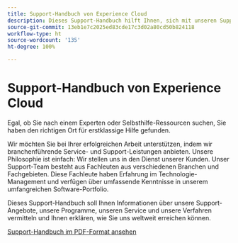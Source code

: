 ```yaml
---
title: Support-Handbuch von Experience Cloud
description: Dieses Support-Handbuch hilft Ihnen, sich mit unseren Support-Angeboten, Programmen, Service-Leistungen und Vorgehensweisen rund um Experience Cloud vertraut zu machen und erklärt Ihnen, wie Sie uns weltweit erreichen können.
source-git-commit: 13eb1e7c2025ed83cde17c3d02a80cd50b824118
workflow-type: ht
source-wordcount: '135'
ht-degree: 100%

---
```


# Support-Handbuch von Experience Cloud

Egal, ob Sie nach einem Experten oder Selbsthilfe-Ressourcen suchen, Sie haben den richtigen Ort für erstklassige Hilfe gefunden.

Wir möchten Sie bei Ihrer erfolgreichen Arbeit unterstützen, indem wir branchenführende Service- und Support-Leistungen anbieten. Unsere Philosophie ist einfach: Wir stellen uns in den Dienst unserer Kunden. Unser Support-Team besteht aus Fachleuten aus verschiedenen Branchen und Fachgebieten. Diese Fachleute haben Erfahrung im Technologie-Management und verfügen über umfassende Kenntnisse in unserem umfangreichen Software-Portfolio.

Dieses Support-Handbuch soll Ihnen Informationen über unsere Support-Angebote, unsere Programme, unseren Service und unsere Verfahren vermitteln und Ihnen erklären, wie Sie uns weltweit erreichen können.

[Support-Handbuch im PDF-Format ansehen](assets/ExperienceCloudCustomerSupportGuide.pdf)
